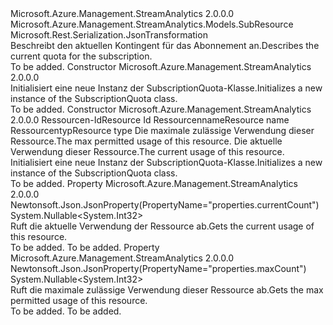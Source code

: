 <Type Name="SubscriptionQuota" FullName="Microsoft.Azure.Management.StreamAnalytics.Models.SubscriptionQuota">
  <TypeSignature Language="C#" Value="public class SubscriptionQuota : Microsoft.Azure.Management.StreamAnalytics.Models.SubResource" />
  <TypeSignature Language="ILAsm" Value=".class public auto ansi beforefieldinit SubscriptionQuota extends Microsoft.Azure.Management.StreamAnalytics.Models.SubResource" />
  <TypeSignature Language="DocId" Value="T:Microsoft.Azure.Management.StreamAnalytics.Models.SubscriptionQuota" />
  <TypeSignature Language="VB.NET" Value="Public Class SubscriptionQuota&#xA;Inherits SubResource" />
  <TypeSignature Language="F#" Value="type SubscriptionQuota = class&#xA;    inherit SubResource" />
  <AssemblyInfo>
    <AssemblyName>Microsoft.Azure.Management.StreamAnalytics</AssemblyName>
    <AssemblyVersion>2.0.0.0</AssemblyVersion>
  </AssemblyInfo>
  <Base>
    <BaseTypeName>Microsoft.Azure.Management.StreamAnalytics.Models.SubResource</BaseTypeName>
  </Base>
  <Interfaces />
  <Attributes>
    <Attribute>
      <AttributeName>Microsoft.Rest.Serialization.JsonTransformation</AttributeName>
    </Attribute>
  </Attributes>
  <Docs>
    <summary>
            <span data-ttu-id="88aef-101">Beschreibt den aktuellen Kontingent für das Abonnement an.</span><span class="sxs-lookup"><span data-stu-id="88aef-101">Describes the current quota for the subscription.</span></span>
            </summary>
    <remarks>To be added.</remarks>
  </Docs>
  <Members>
    <Member MemberName=".ctor">
      <MemberSignature Language="C#" Value="public SubscriptionQuota ();" />
      <MemberSignature Language="ILAsm" Value=".method public hidebysig specialname rtspecialname instance void .ctor() cil managed" />
      <MemberSignature Language="DocId" Value="M:Microsoft.Azure.Management.StreamAnalytics.Models.SubscriptionQuota.#ctor" />
      <MemberSignature Language="VB.NET" Value="Public Sub New ()" />
      <MemberType>Constructor</MemberType>
      <AssemblyInfo>
        <AssemblyName>Microsoft.Azure.Management.StreamAnalytics</AssemblyName>
        <AssemblyVersion>2.0.0.0</AssemblyVersion>
      </AssemblyInfo>
      <Parameters />
      <Docs>
        <summary>
            <span data-ttu-id="88aef-102">Initialisiert eine neue Instanz der SubscriptionQuota-Klasse.</span><span class="sxs-lookup"><span data-stu-id="88aef-102">Initializes a new instance of the SubscriptionQuota class.</span></span>
            </summary>
        <remarks>To be added.</remarks>
      </Docs>
    </Member>
    <Member MemberName=".ctor">
      <MemberSignature Language="C#" Value="public SubscriptionQuota (string id = null, string name = null, string type = null, Nullable&lt;int&gt; maxCount = null, Nullable&lt;int&gt; currentCount = null);" />
      <MemberSignature Language="ILAsm" Value=".method public hidebysig specialname rtspecialname instance void .ctor(string id, string name, string type, valuetype System.Nullable`1&lt;int32&gt; maxCount, valuetype System.Nullable`1&lt;int32&gt; currentCount) cil managed" />
      <MemberSignature Language="DocId" Value="M:Microsoft.Azure.Management.StreamAnalytics.Models.SubscriptionQuota.#ctor(System.String,System.String,System.String,System.Nullable{System.Int32},System.Nullable{System.Int32})" />
      <MemberSignature Language="VB.NET" Value="Public Sub New (Optional id As String = null, Optional name As String = null, Optional type As String = null, Optional maxCount As Nullable(Of Integer) = null, Optional currentCount As Nullable(Of Integer) = null)" />
      <MemberSignature Language="F#" Value="new Microsoft.Azure.Management.StreamAnalytics.Models.SubscriptionQuota : string * string * string * Nullable&lt;int&gt; * Nullable&lt;int&gt; -&gt; Microsoft.Azure.Management.StreamAnalytics.Models.SubscriptionQuota" Usage="new Microsoft.Azure.Management.StreamAnalytics.Models.SubscriptionQuota (id, name, type, maxCount, currentCount)" />
      <MemberType>Constructor</MemberType>
      <AssemblyInfo>
        <AssemblyName>Microsoft.Azure.Management.StreamAnalytics</AssemblyName>
        <AssemblyVersion>2.0.0.0</AssemblyVersion>
      </AssemblyInfo>
      <Parameters>
        <Parameter Name="id" Type="System.String" />
        <Parameter Name="name" Type="System.String" />
        <Parameter Name="type" Type="System.String" />
        <Parameter Name="maxCount" Type="System.Nullable&lt;System.Int32&gt;" />
        <Parameter Name="currentCount" Type="System.Nullable&lt;System.Int32&gt;" />
      </Parameters>
      <Docs>
        <param name="id"><span data-ttu-id="88aef-103">Ressourcen-Id</span><span class="sxs-lookup"><span data-stu-id="88aef-103">Resource Id</span></span></param>
        <param name="name"><span data-ttu-id="88aef-104">Ressourcenname</span><span class="sxs-lookup"><span data-stu-id="88aef-104">Resource name</span></span></param>
        <param name="type"><span data-ttu-id="88aef-105">Ressourcentyp</span><span class="sxs-lookup"><span data-stu-id="88aef-105">Resource type</span></span></param>
        <param name="maxCount"><span data-ttu-id="88aef-106">Die maximale zulässige Verwendung dieser Ressource.</span><span class="sxs-lookup"><span data-stu-id="88aef-106">The max permitted usage of this resource.</span></span></param>
        <param name="currentCount"><span data-ttu-id="88aef-107">Die aktuelle Verwendung dieser Ressource.</span><span class="sxs-lookup"><span data-stu-id="88aef-107">The current usage of this resource.</span></span></param>
        <summary>
            <span data-ttu-id="88aef-108">Initialisiert eine neue Instanz der SubscriptionQuota-Klasse.</span><span class="sxs-lookup"><span data-stu-id="88aef-108">Initializes a new instance of the SubscriptionQuota class.</span></span>
            </summary>
        <remarks>To be added.</remarks>
      </Docs>
    </Member>
    <Member MemberName="CurrentCount">
      <MemberSignature Language="C#" Value="public Nullable&lt;int&gt; CurrentCount { get; }" />
      <MemberSignature Language="ILAsm" Value=".property instance valuetype System.Nullable`1&lt;int32&gt; CurrentCount" />
      <MemberSignature Language="DocId" Value="P:Microsoft.Azure.Management.StreamAnalytics.Models.SubscriptionQuota.CurrentCount" />
      <MemberSignature Language="VB.NET" Value="Public ReadOnly Property CurrentCount As Nullable(Of Integer)" />
      <MemberSignature Language="F#" Value="member this.CurrentCount : Nullable&lt;int&gt;" Usage="Microsoft.Azure.Management.StreamAnalytics.Models.SubscriptionQuota.CurrentCount" />
      <MemberType>Property</MemberType>
      <AssemblyInfo>
        <AssemblyName>Microsoft.Azure.Management.StreamAnalytics</AssemblyName>
        <AssemblyVersion>2.0.0.0</AssemblyVersion>
      </AssemblyInfo>
      <Attributes>
        <Attribute>
          <AttributeName>Newtonsoft.Json.JsonProperty(PropertyName="properties.currentCount")</AttributeName>
        </Attribute>
      </Attributes>
      <ReturnValue>
        <ReturnType>System.Nullable&lt;System.Int32&gt;</ReturnType>
      </ReturnValue>
      <Docs>
        <summary>
            <span data-ttu-id="88aef-109">Ruft die aktuelle Verwendung der Ressource ab.</span><span class="sxs-lookup"><span data-stu-id="88aef-109">Gets the current usage of this resource.</span></span>
            </summary>
        <value>To be added.</value>
        <remarks>To be added.</remarks>
      </Docs>
    </Member>
    <Member MemberName="MaxCount">
      <MemberSignature Language="C#" Value="public Nullable&lt;int&gt; MaxCount { get; }" />
      <MemberSignature Language="ILAsm" Value=".property instance valuetype System.Nullable`1&lt;int32&gt; MaxCount" />
      <MemberSignature Language="DocId" Value="P:Microsoft.Azure.Management.StreamAnalytics.Models.SubscriptionQuota.MaxCount" />
      <MemberSignature Language="VB.NET" Value="Public ReadOnly Property MaxCount As Nullable(Of Integer)" />
      <MemberSignature Language="F#" Value="member this.MaxCount : Nullable&lt;int&gt;" Usage="Microsoft.Azure.Management.StreamAnalytics.Models.SubscriptionQuota.MaxCount" />
      <MemberType>Property</MemberType>
      <AssemblyInfo>
        <AssemblyName>Microsoft.Azure.Management.StreamAnalytics</AssemblyName>
        <AssemblyVersion>2.0.0.0</AssemblyVersion>
      </AssemblyInfo>
      <Attributes>
        <Attribute>
          <AttributeName>Newtonsoft.Json.JsonProperty(PropertyName="properties.maxCount")</AttributeName>
        </Attribute>
      </Attributes>
      <ReturnValue>
        <ReturnType>System.Nullable&lt;System.Int32&gt;</ReturnType>
      </ReturnValue>
      <Docs>
        <summary>
            <span data-ttu-id="88aef-110">Ruft die maximale zulässige Verwendung dieser Ressource ab.</span><span class="sxs-lookup"><span data-stu-id="88aef-110">Gets the max permitted usage of this resource.</span></span>
            </summary>
        <value>To be added.</value>
        <remarks>To be added.</remarks>
      </Docs>
    </Member>
  </Members>
</Type>
